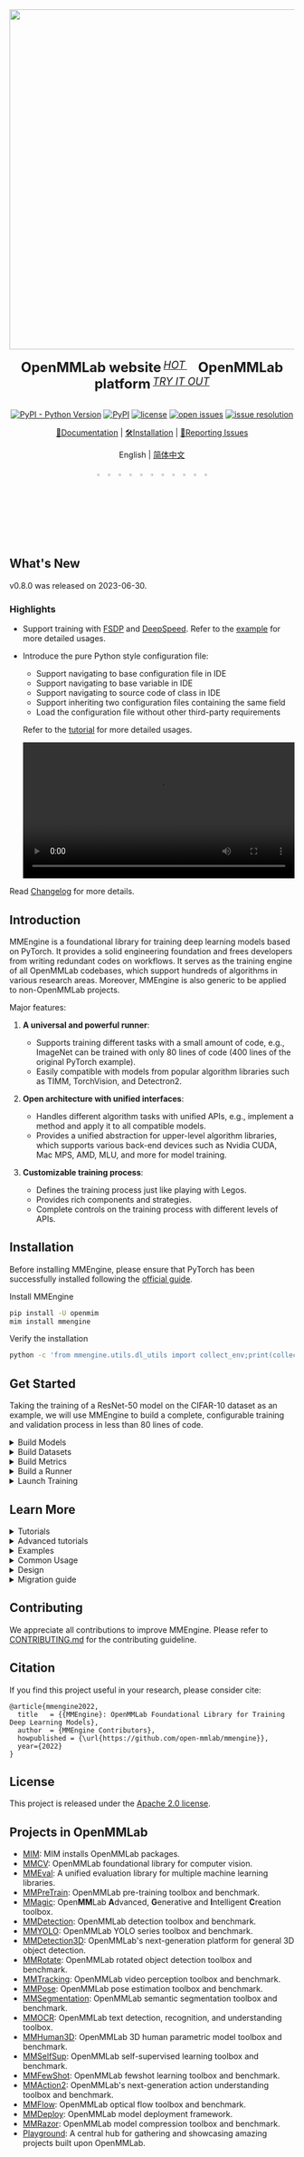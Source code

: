 <div align="center">
  <img src="https://user-images.githubusercontent.com/58739961/187154444-fce76639-ac8d-429b-9354-c6fac64b7ef8.jpg" width="600"/>
  <div>&nbsp;</div>
  <div align="center">
    <b><font size="5">OpenMMLab website</font></b>
    <sup>
      <a href="https://openmmlab.com">
        <i><font size="4">HOT</font></i>
      </a>
    </sup>
    &nbsp;&nbsp;&nbsp;&nbsp;
    <b><font size="5">OpenMMLab platform</font></b>
    <sup>
      <a href="https://platform.openmmlab.com">
        <i><font size="4">TRY IT OUT</font></i>
      </a>
    </sup>
  </div>
  <div>&nbsp;</div>

[![PyPI - Python Version](https://img.shields.io/pypi/pyversions/mmengine)](https://pypi.org/project/mmengine/)
[![PyPI](https://img.shields.io/pypi/v/mmengine)](https://pypi.org/project/mmengine)
[![license](https://img.shields.io/github/license/open-mmlab/mmengine.svg)](https://github.com/open-mmlab/mmengine/blob/main/LICENSE)
[![open issues](https://isitmaintained.com/badge/open/open-mmlab/mmengine.svg)](https://github.com/open-mmlab/mmengine/issues)
[![issue resolution](https://isitmaintained.com/badge/resolution/open-mmlab/mmengine.svg)](https://github.com/open-mmlab/mmengine/issues)

[📘Documentation](https://mmengine.readthedocs.io/en/latest/) |
[🛠️Installation](https://mmengine.readthedocs.io/en/latest/get_started/installation.html) |
[🤔Reporting Issues](https://github.com/open-mmlab/mmengine/issues/new/choose)

</div>

<div align="center">

English | [简体中文](README_zh-CN.md)

</div>

<div align="center">
  <a href="https://openmmlab.medium.com/" style="text-decoration:none;">
    <img src="https://user-images.githubusercontent.com/25839884/219255827-67c1a27f-f8c5-46a9-811d-5e57448c61d1.png" width="3%" alt="" /></a>
  <img src="https://user-images.githubusercontent.com/25839884/218346358-56cc8e2f-a2b8-487f-9088-32480cceabcf.png" width="3%" alt="" />
  <a href="https://discord.com/channels/1037617289144569886/1073056342287323168" style="text-decoration:none;">
    <img src="https://user-images.githubusercontent.com/25839884/218347213-c080267f-cbb6-443e-8532-8e1ed9a58ea9.png" width="3%" alt="" /></a>
  <img src="https://user-images.githubusercontent.com/25839884/218346358-56cc8e2f-a2b8-487f-9088-32480cceabcf.png" width="3%" alt="" />
  <a href="https://twitter.com/OpenMMLab" style="text-decoration:none;">
    <img src="https://user-images.githubusercontent.com/25839884/218346637-d30c8a0f-3eba-4699-8131-512fb06d46db.png" width="3%" alt="" /></a>
  <img src="https://user-images.githubusercontent.com/25839884/218346358-56cc8e2f-a2b8-487f-9088-32480cceabcf.png" width="3%" alt="" />
  <a href="https://www.youtube.com/openmmlab" style="text-decoration:none;">
    <img src="https://user-images.githubusercontent.com/25839884/218346691-ceb2116a-465a-40af-8424-9f30d2348ca9.png" width="3%" alt="" /></a>
  <img src="https://user-images.githubusercontent.com/25839884/218346358-56cc8e2f-a2b8-487f-9088-32480cceabcf.png" width="3%" alt="" />
  <a href="https://space.bilibili.com/1293512903" style="text-decoration:none;">
    <img src="https://user-images.githubusercontent.com/25839884/219026751-d7d14cce-a7c9-4e82-9942-8375fca65b99.png" width="3%" alt="" /></a>
  <img src="https://user-images.githubusercontent.com/25839884/218346358-56cc8e2f-a2b8-487f-9088-32480cceabcf.png" width="3%" alt="" />
  <a href="https://www.zhihu.com/people/openmmlab" style="text-decoration:none;">
    <img src="https://user-images.githubusercontent.com/25839884/219026120-ba71e48b-6e94-4bd4-b4e9-b7d175b5e362.png" width="3%" alt="" /></a>
</div>

## What's New

v0.8.0 was released on 2023-06-30.

### Highlights

- Support training with [FSDP](https://pytorch.org/tutorials/intermediate/FSDP_adavnced_tutorial.html?highlight=fsdp) and [DeepSpeed](https://www.deepspeed.ai/). Refer to the [example](https://github.com/open-mmlab/mmengine/blob/main/examples/distributed_training_with_flexible_runner.py) for more detailed usages.

- Introduce the pure Python style configuration file:

  - Support navigating to base configuration file in IDE
  - Support navigating to base variable in IDE
  - Support navigating to source code of class in IDE
  - Support inheriting two configuration files containing the same field
  - Load the configuration file without other third-party requirements

  Refer to the [tutorial](https://mmengine.readthedocs.io/en/latest/advanced_tutorials/config.html#a-pure-python-style-configuration-file-beta) for more detailed usages.

  <video src="https://github.com/open-mmlab/mmengine/assets/57566630/86814b7d-9e05-4325-9f11-b5ac0fb0bcbb" controls loop width=480>
  </video>

Read [Changelog](./docs/en/notes/changelog.md#v080-06302023) for more details.

## Introduction

MMEngine is a foundational library for training deep learning models based on PyTorch. It provides a solid engineering foundation and frees developers from writing redundant codes on workflows. It serves as the training engine of all OpenMMLab codebases, which support hundreds of algorithms in various research areas. Moreover, MMEngine is also generic to be applied to non-OpenMMLab projects.

Major features:

1. **A universal and powerful runner**:

   - Supports training different tasks with a small amount of code, e.g., ImageNet can be trained with only 80 lines of code (400 lines of the original PyTorch example).
   - Easily compatible with models from popular algorithm libraries such as TIMM, TorchVision, and Detectron2.

2. **Open architecture with unified interfaces**:

   - Handles different algorithm tasks with unified APIs, e.g., implement a method and apply it to all compatible models.
   - Provides a unified abstraction for upper-level algorithm libraries, which supports various back-end devices such as Nvidia CUDA, Mac MPS, AMD, MLU, and more for model training.

3. **Customizable training process**:

   - Defines the training process just like playing with Legos.
   - Provides rich components and strategies.
   - Complete controls on the training process with different levels of APIs.

## Installation

Before installing MMEngine, please ensure that PyTorch has been successfully installed following the [official guide](https://pytorch.org/get-started/locally/).

Install MMEngine

```bash
pip install -U openmim
mim install mmengine
```

Verify the installation

```bash
python -c 'from mmengine.utils.dl_utils import collect_env;print(collect_env())'
```

## Get Started

Taking the training of a ResNet-50 model on the CIFAR-10 dataset as an example, we will use MMEngine to build a complete, configurable training and validation process in less than 80 lines of code.

<details>
<summary>Build Models</summary>

First, we need to define a **model** which 1) inherits from `BaseModel` and 2) accepts an additional argument `mode` in the `forward` method, in addition to those arguments related to the dataset.

- During training, the value of `mode` is "loss", and the `forward` method should return a `dict` containing the key "loss".
- During validation, the value of `mode` is "predict", and the forward method should return results containing both predictions and labels.

```python
import torch.nn.functional as F
import torchvision
from mmengine.model import BaseModel

class MMResNet50(BaseModel):
    def __init__(self):
        super().__init__()
        self.resnet = torchvision.models.resnet50()

    def forward(self, imgs, labels, mode):
        x = self.resnet(imgs)
        if mode == 'loss':
            return {'loss': F.cross_entropy(x, labels)}
        elif mode == 'predict':
            return x, labels
```

</details>

<details>
<summary>Build Datasets</summary>

Next, we need to create **Dataset**s and **DataLoader**s for training and validation.
In this case, we simply use built-in datasets supported in TorchVision.

```python
import torchvision.transforms as transforms
from torch.utils.data import DataLoader

norm_cfg = dict(mean=[0.491, 0.482, 0.447], std=[0.202, 0.199, 0.201])
train_dataloader = DataLoader(batch_size=32,
                              shuffle=True,
                              dataset=torchvision.datasets.CIFAR10(
                                  'data/cifar10',
                                  train=True,
                                  download=True,
                                  transform=transforms.Compose([
                                      transforms.RandomCrop(32, padding=4),
                                      transforms.RandomHorizontalFlip(),
                                      transforms.ToTensor(),
                                      transforms.Normalize(**norm_cfg)
                                  ])))
val_dataloader = DataLoader(batch_size=32,
                            shuffle=False,
                            dataset=torchvision.datasets.CIFAR10(
                                'data/cifar10',
                                train=False,
                                download=True,
                                transform=transforms.Compose([
                                    transforms.ToTensor(),
                                    transforms.Normalize(**norm_cfg)
                                ])))
```

</details>

<details>
<summary>Build Metrics</summary>

To validate and test the model, we need to define a **Metric** called accuracy to evaluate the model. This metric needs to inherit from `BaseMetric` and implements the `process` and `compute_metrics` methods.

```python
from mmengine.evaluator import BaseMetric

class Accuracy(BaseMetric):
    def process(self, data_batch, data_samples):
        score, gt = data_samples
        # Save the results of a batch to `self.results`
        self.results.append({
            'batch_size': len(gt),
            'correct': (score.argmax(dim=1) == gt).sum().cpu(),
        })
    def compute_metrics(self, results):
        total_correct = sum(item['correct'] for item in results)
        total_size = sum(item['batch_size'] for item in results)
        # Returns a dictionary with the results of the evaluated metrics,
        # where the key is the name of the metric
        return dict(accuracy=100 * total_correct / total_size)
```

</details>

<details>
<summary>Build a Runner</summary>

Finally, we can construct a **Runner** with previously defined `Model`, `DataLoader`, and `Metrics`, with some other configs, as shown below.

```python
from torch.optim import SGD
from mmengine.runner import Runner

runner = Runner(
    model=MMResNet50(),
    work_dir='./work_dir',
    train_dataloader=train_dataloader,
    # a wrapper to execute back propagation and gradient update, etc.
    optim_wrapper=dict(optimizer=dict(type=SGD, lr=0.001, momentum=0.9)),
    # set some training configs like epochs
    train_cfg=dict(by_epoch=True, max_epochs=5, val_interval=1),
    val_dataloader=val_dataloader,
    val_cfg=dict(),
    val_evaluator=dict(type=Accuracy),
)
```

</details>

<details>
<summary>Launch Training</summary>

```python
runner.train()
```

</details>

## Learn More

<details>
<summary>Tutorials</summary>

- [Runner](https://mmengine.readthedocs.io/en/latest/tutorials/runner.html)
- [Dataset and DataLoader](https://mmengine.readthedocs.io/en/latest/tutorials/dataset.html)
- [Model](https://mmengine.readthedocs.io/en/latest/tutorials/model.html)
- [Evaluation](https://mmengine.readthedocs.io/en/latest/tutorials/evaluation.html)
- [OptimWrapper](https://mmengine.readthedocs.io/en/latest/tutorials/optim_wrapper.html)
- [Parameter Scheduler](https://mmengine.readthedocs.io/en/latest/tutorials/param_scheduler.html)
- [Hook](https://mmengine.readthedocs.io/en/latest/tutorials/hook.html)

</details>

<details>
<summary>Advanced tutorials</summary>

- [Registry](https://mmengine.readthedocs.io/en/latest/advanced_tutorials/registry.html)
- [Config](https://mmengine.readthedocs.io/en/latest/advanced_tutorials/config.html)
- [BaseDataset](https://mmengine.readthedocs.io/en/latest/advanced_tutorials/basedataset.html)
- [Data Transform](https://mmengine.readthedocs.io/en/latest/advanced_tutorials/data_transform.html)
- [Weight Initialization](https://mmengine.readthedocs.io/en/latest/advanced_tutorials/initialize.html)
- [Visualization](https://mmengine.readthedocs.io/en/latest/advanced_tutorials/visualization.html)
- [Abstract Data Element](https://mmengine.readthedocs.io/en/latest/advanced_tutorials/data_element.html)
- [Distribution Communication](https://mmengine.readthedocs.io/en/latest/advanced_tutorials/distributed.html)
- [Logging](https://mmengine.readthedocs.io/en/latest/advanced_tutorials/logging.html)
- [File IO](https://mmengine.readthedocs.io/en/latest/advanced_tutorials/fileio.html)
- [Global manager (ManagerMixin)](https://mmengine.readthedocs.io/en/latest/advanced_tutorials/manager_mixin.html)
- [Use modules from other libraries](https://mmengine.readthedocs.io/en/latest/advanced_tutorials/cross_library.html)
- [Test Time Agumentation](https://mmengine.readthedocs.io/en/latest/advanced_tutorials/test_time_augmentation.html)

</details>

<details>
<summary>Examples</summary>

- [Train a GAN](https://mmengine.readthedocs.io/en/latest/examples/train_a_gan.html)

</details>

<details>
<summary>Common Usage</summary>

- [Resume Training](https://mmengine.readthedocs.io/en/latest/common_usage/resume_training.html)
- [Speed up Training](https://mmengine.readthedocs.io/en/latest/common_usage/speed_up_training.html)
- [Save Memory on GPU](https://mmengine.readthedocs.io/en/latest/common_usage/save_gpu_memory.html)

</details>

<details>
<summary>Design</summary>

- [Hook](https://mmengine.readthedocs.io/en/latest/design/hook.html)
- [Runner](https://mmengine.readthedocs.io/en/latest/design/runner.html)
- [Evaluation](https://mmengine.readthedocs.io/en/latest/design/evaluation.html)
- [Visualization](https://mmengine.readthedocs.io/en/latest/design/visualization.html)
- [Logging](https://mmengine.readthedocs.io/en/latest/design/logging.html)
- [Infer](https://mmengine.readthedocs.io/en/latest/design/infer.html)

</details>

<details>
<summary>Migration guide</summary>

- [Migrate Runner from MMCV to MMEngine](https://mmengine.readthedocs.io/en/latest/migration/runner.html)
- [Migrate Hook from MMCV to MMEngine](https://mmengine.readthedocs.io/en/latest/migration/hook.html)
- [Migrate Model from MMCV to MMEngine](https://mmengine.readthedocs.io/en/latest/migration/model.html)
- [Migrate Parameter Scheduler from MMCV to MMEngine](https://mmengine.readthedocs.io/en/latest/migration/param_scheduler.html)
- [Migrate Data Transform to OpenMMLab 2.0](https://mmengine.readthedocs.io/en/latest/migration/transform.html)

</details>

## Contributing

We appreciate all contributions to improve MMEngine. Please refer to [CONTRIBUTING.md](CONTRIBUTING.md) for the contributing guideline.

## Citation

If you find this project useful in your research, please consider cite:

```
@article{mmengine2022,
  title   = {{MMEngine}: OpenMMLab Foundational Library for Training Deep Learning Models},
  author  = {MMEngine Contributors},
  howpublished = {\url{https://github.com/open-mmlab/mmengine}},
  year={2022}
}
```

## License

This project is released under the [Apache 2.0 license](LICENSE).

## Projects in OpenMMLab

- [MIM](https://github.com/open-mmlab/mim): MIM installs OpenMMLab packages.
- [MMCV](https://github.com/open-mmlab/mmcv): OpenMMLab foundational library for computer vision.
- [MMEval](https://github.com/open-mmlab/mmeval): A unified evaluation library for multiple machine learning libraries.
- [MMPreTrain](https://github.com/open-mmlab/mmpretrain): OpenMMLab pre-training toolbox and benchmark.
- [MMagic](https://github.com/open-mmlab/mmagic): Open**MM**Lab **A**dvanced, **G**enerative and **I**ntelligent **C**reation toolbox.
- [MMDetection](https://github.com/open-mmlab/mmdetection): OpenMMLab detection toolbox and benchmark.
- [MMYOLO](https://github.com/open-mmlab/mmyolo): OpenMMLab YOLO series toolbox and benchmark.
- [MMDetection3D](https://github.com/open-mmlab/mmdetection3d): OpenMMLab's next-generation platform for general 3D object detection.
- [MMRotate](https://github.com/open-mmlab/mmrotate): OpenMMLab rotated object detection toolbox and benchmark.
- [MMTracking](https://github.com/open-mmlab/mmtracking): OpenMMLab video perception toolbox and benchmark.
- [MMPose](https://github.com/open-mmlab/mmpose): OpenMMLab pose estimation toolbox and benchmark.
- [MMSegmentation](https://github.com/open-mmlab/mmsegmentation): OpenMMLab semantic segmentation toolbox and benchmark.
- [MMOCR](https://github.com/open-mmlab/mmocr): OpenMMLab text detection, recognition, and understanding toolbox.
- [MMHuman3D](https://github.com/open-mmlab/mmhuman3d): OpenMMLab 3D human parametric model toolbox and benchmark.
- [MMSelfSup](https://github.com/open-mmlab/mmselfsup): OpenMMLab self-supervised learning toolbox and benchmark.
- [MMFewShot](https://github.com/open-mmlab/mmfewshot): OpenMMLab fewshot learning toolbox and benchmark.
- [MMAction2](https://github.com/open-mmlab/mmaction2): OpenMMLab's next-generation action understanding toolbox and benchmark.
- [MMFlow](https://github.com/open-mmlab/mmflow): OpenMMLab optical flow toolbox and benchmark.
- [MMDeploy](https://github.com/open-mmlab/mmdeploy): OpenMMLab model deployment framework.
- [MMRazor](https://github.com/open-mmlab/mmrazor): OpenMMLab model compression toolbox and benchmark.
- [Playground](https://github.com/open-mmlab/playground): A central hub for gathering and showcasing amazing projects built upon OpenMMLab.
